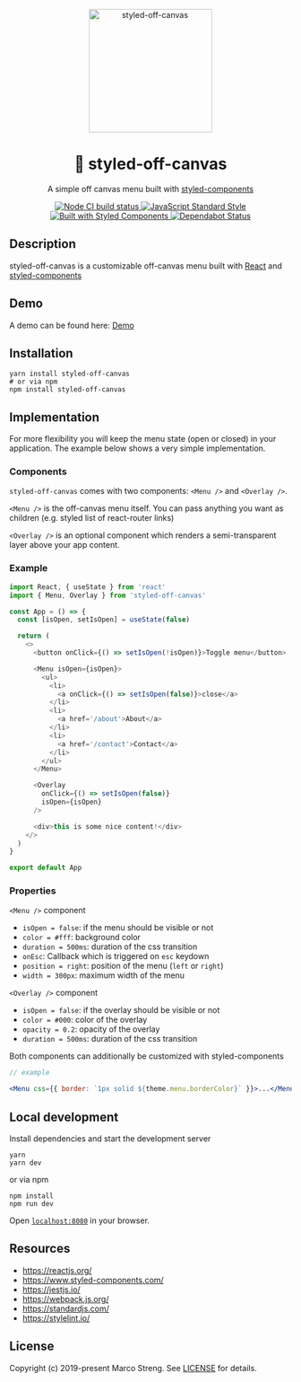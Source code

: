<p align="center">
  <img src="https://raw.githubusercontent.com/marco-streng/styled-off-canvas/master/logo.png" width="220" alt="styled-off-canvas">
</p>

<h1 align="center">
   💅 styled-off-canvas
</h1>

<p align="center">
  A simple off canvas menu built with <a href="https://www.styled-components.com/" target="_blank">styled-components</a>
</p>

<p align="center">
  <a href="https://github.com/marco-streng/styled-off-canvas/actions">
    <img alt="Node CI build status" src="https://github.com/marco-streng/styled-off-canvas/workflows/Node%20CI/badge.svg">
  </a>
  <a href="https://standardjs.com">
    <img alt="JavaScript Standard Style" src="https://img.shields.io/badge/code_style-standard-brightgreen.svg">
  </a>
  <a href="https://www.styled-components.com/">
    <img alt="Built with Styled Components" src="https://img.shields.io/badge/built%20with-styled%20components-db7093.svg">
  </a>
  <a href="https://dependabot.com">
    <img alt="Dependabot Status" src="https://api.dependabot.com/badges/status?host=github&repo=marco-streng/styled-off-canvas">
  </a>
</p>

## Description

styled-off-canvas is a customizable off-canvas menu built with [React](https://reactjs.org/) and [styled-components](https://www.styled-components.com/)

## Demo

A demo can be found here: <a href="http://marcostreng.com/styled-off-canvas">Demo</a>

## Installation

```
yarn install styled-off-canvas
# or via npm
npm install styled-off-canvas
```

## Implementation

For more flexibility you will keep the menu state (open or closed) in your application. The example below shows a very simple implementation.

### Components

`styled-off-canvas` comes with two components: `<Menu />` and `<Overlay />`.

`<Menu />` is the off-canvas menu itself. You can pass anything you want as children (e.g. styled list of react-router links)

`<Overlay />` is an optional component which renders a semi-transparent layer above your app content.

### Example

```javascript
import React, { useState } from 'react'
import { Menu, Overlay } from 'styled-off-canvas'

const App = () => {
  const [isOpen, setIsOpen] = useState(false)

  return (
    <>
      <button onClick={() => setIsOpen(!isOpen)}>Toggle menu</button>

      <Menu isOpen={isOpen}>
        <ul>
          <li>
            <a onClick={() => setIsOpen(false)}>close</a>
          </li>
          <li>
            <a href='/about'>About</a>
          </li>
          <li>
            <a href='/contact'>Contact</a>
          </li>
        </ul>
      </Menu>

      <Overlay
        onClick={() => setIsOpen(false)}
        isOpen={isOpen}
      />

      <div>this is some nice content!</div>
    </>
  )
}

export default App
```

### Properties

`<Menu />` component

* `isOpen = false`: if the menu should be visible or not
* `color = #fff`: background color
* `duration = 500ms`: duration of the css transition
* `onEsc`: Callback which is triggered on `esc` keydown
* `position = right`: position of the menu (`left` or `right`)
* `width = 300px`: maximum width of the menu

`<Overlay />` component

* `isOpen = false`: if the overlay should be visible or not
* `color = #000`: color of the overlay
* `opacity = 0.2`: opacity of the overlay
* `duration = 500ms`: duration of the css transition

Both components can additionally be customized with styled-components

```jsx
// example

<Menu css={{ border: `1px solid ${theme.menu.borderColor}` }}>...</Menu>
```

## Local development

Install dependencies and start the development server

```
yarn
yarn dev
```

or via npm

```
npm install
npm run dev
```

Open [`localhost:8080`](http://localhost:8080) in your browser.

## Resources

* https://reactjs.org/
* https://www.styled-components.com/
* https://jestjs.io/
* https://webpack.js.org/
* https://standardjs.com/
* https://stylelint.io/

## License

Copyright (c) 2019-present Marco Streng. See [LICENSE](./LICENSE.md) for details.
